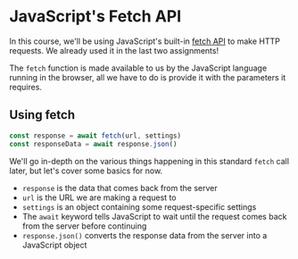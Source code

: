 # JavaScript's Fetch API

In this course, we'll be using JavaScript's built-in [fetch API](https://developer.mozilla.org/en-US/docs/Web/API/Fetch_API) to make HTTP requests. We already used it in the last two assignments!

The `fetch` function is made available to us by the JavaScript language running in the browser, all we have to do is provide it with the parameters it requires.

## Using fetch

```js
const response = await fetch(url, settings)
const responseData = await response.json()
```

We'll go in-depth on the various things happening in this standard `fetch` call later, but let's cover some basics for now.

* `response` is the data that comes back from the server
* `url` is the URL we are making a request to
* `settings` is an object containing some request-specific settings
* The `await` keyword tells JavaScript to wait until the request comes back from the server before continuing
* `response.json()` converts the response data from the server into a JavaScript object

